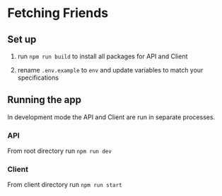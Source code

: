 # Fetching Friends

## Set up

1. run `npm run build` to install all packages for API and Client

2. rename `.env.example` to `env` and update variables to match your specifications

## Running the app

In development mode the API and Client are run in separate processes.

### API

From root directory run `npm run dev`

### Client

From client directory run `npm run start`
